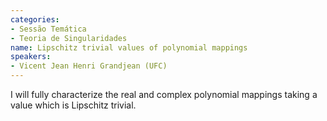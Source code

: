 ```yaml
---
categories:
- Sessão Temática
- Teoria de Singularidades
name: Lipschitz trivial values of polynomial mappings
speakers:
- Vicent Jean Henri Grandjean (UFC)
---
```


I will fully characterize the real and complex polynomial mappings taking a value which is Lipschitz trivial.